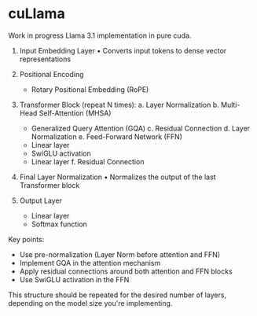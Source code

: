 # cuLlama

Work in progress Llama 3.1 implementation in pure cuda.


1. Input Embedding Layer
   • Converts input tokens to dense vector representations

2. Positional Encoding
   - Rotary Positional Embedding (RoPE)

3. Transformer Block (repeat N times):
   a. Layer Normalization
   b. Multi-Head Self-Attention (MHSA)
      - Generalized Query Attention (GQA)
   c. Residual Connection
   d. Layer Normalization
   e. Feed-Forward Network (FFN)
      - Linear layer
      - SwiGLU activation
      - Linear layer
   f. Residual Connection

4. Final Layer Normalization
   • Normalizes the output of the last Transformer block

5. Output Layer
   - Linear layer
   - Softmax function

Key points:
- Use pre-normalization (Layer Norm before attention and FFN)
- Implement GQA in the attention mechanism
- Apply residual connections around both attention and FFN blocks
- Use SwiGLU activation in the FFN

This structure should be repeated for the desired number of layers, depending on the model size you're implementing.